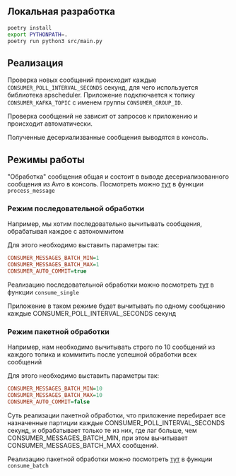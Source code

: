 ## Локальная разработка

```bash
poetry install
export PYTHONPATH=.
poetry run python3 src/main.py
```
## Реализация

Проверка новых сообщений происходит каждые `CONSUMER_POLL_INTERVAL_SECONDS` секунд, для чего используется библиотека apscheduler. Приложение подключается к топику `CONSUMER_KAFKA_TOPIC` с именем группы `CONSUMER_GROUP_ID`. 

Проверка сообщений не зависит от запросов к приложению и происходит автоматически.

Полученные десериализванные сообщения выводятся в консоль.


## Режимы работы

"Обработка" сообщения общая и состоит в выводе десериализованного сообщения из Avro в консоль. Посмотреть можно [тут](src/consumer/service.py) в функции `process_message`

### Режим последовательной обработки

Например, мы хотим последовательно вычитывать сообщения, обрабатывая каждое с автокоммитом

Для этого необходимо выставить параметры так:
```ini
CONSUMER_MESSAGES_BATCH_MIN=1
CONSUMER_MESSAGES_BATCH_MAX=1
CONSUMER_AUTO_COMMIT=true
```

Реализацию последовательной обработки можно посмотреть [тут](src/consumer/service.py) в функции `consume_single`

Приложение в таком режиме будет вычитывать по одному сообщению каждые CONSUMER_POLL_INTERVAL_SECONDS секунд


### Режим пакетной обработки

Например, нам необходимо вычитывать строго по 10 сообщений из каждого топика и коммитить после успешной обработки всех сообщений

Для этого необходимо выставить параметры так:
```ini
CONSUMER_MESSAGES_BATCH_MIN=10
CONSUMER_MESSAGES_BATCH_MAX=10
CONSUMER_AUTO_COMMIT=false
```

Суть реализации пакетной обработки, что приложение перебирает все назначенные партиции каждые CONSUMER_POLL_INTERVAL_SECONDS секунд, и обрабатывает только те из них, где лаг больше, чем CONSUMER_MESSAGES_BATCH_MIN, при этом вычитывает CONSUMER_MESSAGES_BATCH_MAX сообщений.

Реализацию пакетной обработки можно посмотреть [тут](src/consumer/service.py) в функции `consume_batch`